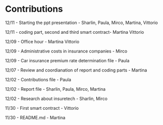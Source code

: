 # Contributions
12/11 - Starting the ppt presentation - Sharlin, Paula, Mirco, Martina, Vittorio

12/11 - coding part, second and third smart contract- Martina Vittorio

12/09 - Office hour - Martina Vittorio

12/09 - Administrative costs in insurance companies - Mirco

12/09 - Car insurance premium rate determination file - Paula

12/07 - Review and coordianation of report and coding parts - Martina

12/02 - Contributions file - Paula

12/02 - Report file - Sharlin, Paula, Mirco, Martina

12/02 - Research about insuretech - Sharlin, Mirco  

11/30 - First smart contract - Vittorio

11/30 - README.md - Martina
